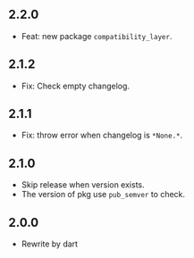 ## 2.2.0

- Feat: new package `compatibility_layer`.

## 2.1.2

- Fix: Check empty changelog.

## 2.1.1

- Fix: throw error when changelog is `*None.*`.

## 2.1.0

- Skip release when version exists.
- The version of pkg use `pub_semver` to check.

## 2.0.0

- Rewrite by dart
